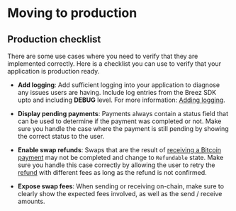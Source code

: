 # Moving to production 

## Production checklist
There are some use cases where you need to verify that they are implemented correctly. Here is a checklist you can use to verify that your application is production ready.

- **Add logging**: Add sufficient logging into your application to diagnose any issues users are having. Include log entries from the Breez SDK upto and including **DEBUG** level. For more information: [Adding logging](logging.md).

- **Display pending payments**: Payments always contain a status field that can be used to determine if the payment was completed or not. Make sure you handle the case where the payment is still pending by showing the correct status to the user.

- **Enable swap refunds**: Swaps that are the result of [receiving a Bitcoin payment](receive_payment.html#bitcoin) may not be completed and change to `Refundable` state. Make sure you handle this case correctly by allowing the user to retry the [refund](refund_payment.html#refunding-payments) with different fees as long as the refund is not confirmed.

- **Expose swap fees**: When sending or receiving on-chain, make sure to clearly show the expected fees involved, as well as the send / receive amounts.
